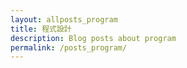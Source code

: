 ```yaml
---
layout: allposts_program
title: 程式設計
description: Blog posts about program
permalink: /posts_program/
---
```


